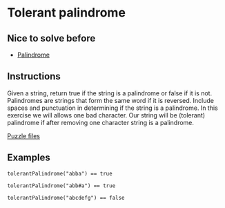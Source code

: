 # Tolerant palindrome

## Nice to solve before

- [Palindrome](../basic/Palindrome.md)

## Instructions

Given a string, return true if the string is a palindrome or false if it is not.  Palindromes are strings that form the same word if it is
reversed. Include spaces and punctuation in determining if the string is a palindrome. In this exercise we will allows one bad character.
Our string will be (tolerant) palindrome if after removing one character string is a palindrome.

[Puzzle files](.)

## Examples

```
tolerantPalindrome("abba") == true

tolerantPalindrome("abb#a") == true

tolerantPalindrome("abcdefg") == false
```


